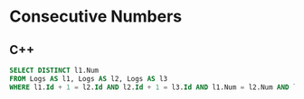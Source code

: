 Consecutive Numbers
==========

## C++


```sql
SELECT DISTINCT l1.Num
FROM Logs AS l1, Logs AS l2, Logs AS l3
WHERE l1.Id + 1 = l2.Id AND l2.Id + 1 = l3.Id AND l1.Num = l2.Num AND l2.Num = l3.Num
```
